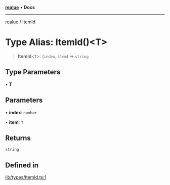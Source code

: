[**realue**](../README.md) • **Docs**

***

[realue](../README.md) / ItemId

# Type Alias: ItemId()\<T\>

> **ItemId**\<`T`\>: (`index`, `item`) => `string`

## Type Parameters

• **T**

## Parameters

• **index**: `number`

• **item**: `T`

## Returns

`string`

## Defined in

[lib/types/ItemId.ts:1](https://github.com/nevoland/realue/blob/1fa38fef80c9df28c076a8a44728e2fb20f56b0b/lib/types/ItemId.ts#L1)
